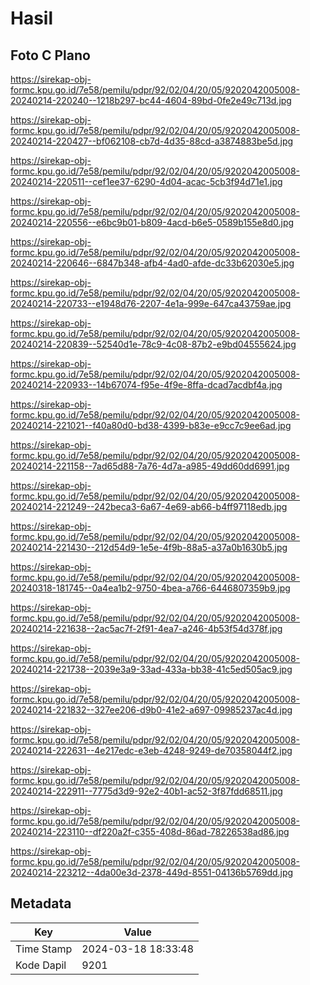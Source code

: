 # Hasil

## Foto C Plano

https://sirekap-obj-formc.kpu.go.id/7e58/pemilu/pdpr/92/02/04/20/05/9202042005008-20240214-220240--1218b297-bc44-4604-89bd-0fe2e49c713d.jpg

https://sirekap-obj-formc.kpu.go.id/7e58/pemilu/pdpr/92/02/04/20/05/9202042005008-20240214-220427--bf062108-cb7d-4d35-88cd-a3874883be5d.jpg

https://sirekap-obj-formc.kpu.go.id/7e58/pemilu/pdpr/92/02/04/20/05/9202042005008-20240214-220511--cef1ee37-6290-4d04-acac-5cb3f94d71e1.jpg

https://sirekap-obj-formc.kpu.go.id/7e58/pemilu/pdpr/92/02/04/20/05/9202042005008-20240214-220556--e6bc9b01-b809-4acd-b6e5-0589b155e8d0.jpg

https://sirekap-obj-formc.kpu.go.id/7e58/pemilu/pdpr/92/02/04/20/05/9202042005008-20240214-220646--6847b348-afb4-4ad0-afde-dc33b62030e5.jpg

https://sirekap-obj-formc.kpu.go.id/7e58/pemilu/pdpr/92/02/04/20/05/9202042005008-20240214-220733--e1948d76-2207-4e1a-999e-647ca43759ae.jpg

https://sirekap-obj-formc.kpu.go.id/7e58/pemilu/pdpr/92/02/04/20/05/9202042005008-20240214-220839--52540d1e-78c9-4c08-87b2-e9bd04555624.jpg

https://sirekap-obj-formc.kpu.go.id/7e58/pemilu/pdpr/92/02/04/20/05/9202042005008-20240214-220933--14b67074-f95e-4f9e-8ffa-dcad7acdbf4a.jpg

https://sirekap-obj-formc.kpu.go.id/7e58/pemilu/pdpr/92/02/04/20/05/9202042005008-20240214-221021--f40a80d0-bd38-4399-b83e-e9cc7c9ee6ad.jpg

https://sirekap-obj-formc.kpu.go.id/7e58/pemilu/pdpr/92/02/04/20/05/9202042005008-20240214-221158--7ad65d88-7a76-4d7a-a985-49dd60dd6991.jpg

https://sirekap-obj-formc.kpu.go.id/7e58/pemilu/pdpr/92/02/04/20/05/9202042005008-20240214-221249--242beca3-6a67-4e69-ab66-b4ff97118edb.jpg

https://sirekap-obj-formc.kpu.go.id/7e58/pemilu/pdpr/92/02/04/20/05/9202042005008-20240214-221430--212d54d9-1e5e-4f9b-88a5-a37a0b1630b5.jpg

https://sirekap-obj-formc.kpu.go.id/7e58/pemilu/pdpr/92/02/04/20/05/9202042005008-20240318-181745--0a4ea1b2-9750-4bea-a766-6446807359b9.jpg

https://sirekap-obj-formc.kpu.go.id/7e58/pemilu/pdpr/92/02/04/20/05/9202042005008-20240214-221638--2ac5ac7f-2f91-4ea7-a246-4b53f54d378f.jpg

https://sirekap-obj-formc.kpu.go.id/7e58/pemilu/pdpr/92/02/04/20/05/9202042005008-20240214-221738--2039e3a9-33ad-433a-bb38-41c5ed505ac9.jpg

https://sirekap-obj-formc.kpu.go.id/7e58/pemilu/pdpr/92/02/04/20/05/9202042005008-20240214-221832--327ee206-d9b0-41e2-a697-09985237ac4d.jpg

https://sirekap-obj-formc.kpu.go.id/7e58/pemilu/pdpr/92/02/04/20/05/9202042005008-20240214-222631--4e217edc-e3eb-4248-9249-de70358044f2.jpg

https://sirekap-obj-formc.kpu.go.id/7e58/pemilu/pdpr/92/02/04/20/05/9202042005008-20240214-222911--7775d3d9-92e2-40b1-ac52-3f87fdd68511.jpg

https://sirekap-obj-formc.kpu.go.id/7e58/pemilu/pdpr/92/02/04/20/05/9202042005008-20240214-223110--df220a2f-c355-408d-86ad-78226538ad86.jpg

https://sirekap-obj-formc.kpu.go.id/7e58/pemilu/pdpr/92/02/04/20/05/9202042005008-20240214-223212--4da00e3d-2378-449d-8551-04136b5769dd.jpg


## Metadata

| Key        | Value               |
| ---------- | ------------------- |
| Time Stamp | 2024-03-18 18:33:48 |
| Kode Dapil | 9201                |



